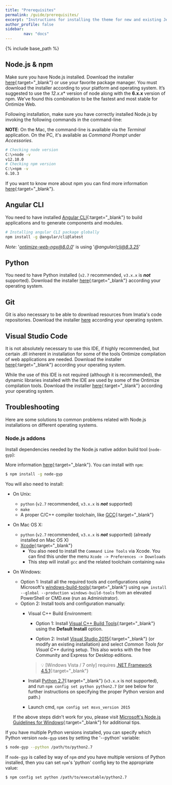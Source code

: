 ```yaml
---
title: "Prerequisites"
permalink: /guide/prerequisites/
excerpt: "Instructions for installing the theme for new and existing Jekyll based sites."
author_profile: false
sidebar:
        nav: "docs"
---
```


{% include base_path %}

## Node.js & npm ##

Make sure you have Node.js installed. Download the installer [here](http://nodejs.org/){:target="_blank"} or use your favorite package manager. You must download the installer according to your platform and operating system. It’s suggested to use the *12.x.x** version of node along with the **6.x.x** version of npm. We've found this combination to be the fastest and most stable for Ontimize Web.

Following installation, make sure you have correctly installed Node.js by invoking the following commands in the command-line:

**NOTE**: On the Mac, the command-line is available via the *Terminal* application. On the PC, it's available as *Command Prompt* under *Accessories*.

```bash
# Checking node version
C:\>node -v
v12.10.0
# Checking npm version
C:\>npm -v
6.10.3
```

If you want to know more about npm you can find more information [here](https://docs.npmjs.com/getting-started/what-is-npm){:target="_blank"}.

## Angular CLI ##
You need to have installed [Angular CLI](https://cli.angular.io/){:target="_blank"} to build applications and to generate components and modules.

```bash
# Installing angular CLI package globally
npm install -g @angular/cli@latest
```

*Note*: '*ontimize-web-ngx@8.0.0*' is using '*@angular/cli@8.3.25'*

## Python ##

You need to have Python installed (`v2.7` recommended, `v3.x.x` is __*not*__ supported). Download the installer [here](https://www.python.org/downloads/){:target="_blank"} according your operating system.


## Git ##

Git is also necessary to be able to download resources from Imatia's code repositories. Download the installer [here](https://git-scm.com/downloads) according your operating system.


## Visual Studio Code ##

It is not absolutely necessary to use this IDE, if highly recommended, but certain .dll inherent in installation for some of the tools Ontimize compilation of web applications are needed. Download the installer [here](https://code.visualstudio.com/download/){:target="_blank"} according your operating system.

While the use of this IDE is not required (although it is recommended), the dynamic libraries installed with the IDE are used by some of the Ontimize compilation tools. Download the installer [here](https://code.visualstudio.com/download/){:target="_blank"} according your operating system.

## Troubleshooting ##

Here are some solutions to common problems related with Node.js installations on different operating systems.

### Node.js addons ###

Install dependencies needed by the Node.js native addon build tool (`node-gyp`):

More information [here](https://github.com/nodejs/node-gyp){:target="_blank"}.
You can install with `npm`:

``` bash
$ npm install -g node-gyp
```

You will also need to install:

  * On Unix:
    * `python` (`v2.7` recommended, `v3.x.x` is __*not*__ supported)
    * `make`
    * A proper C/C++ compiler toolchain, like [GCC](https://gcc.gnu.org){:target="_blank"}
  * On Mac OS X:
    * `python` (`v2.7` recommended, `v3.x.x` is __*not*__ supported) (already installed on Mac OS X)
    * [Xcode](https://developer.apple.com/xcode/download/){:target="_blank"}
      * You also need to install the `Command Line Tools` via Xcode. You can find this under the menu `Xcode -> Preferences -> Downloads`
      * This step will install `gcc` and the related toolchain containing `make`
  * On Windows:
    * Option 1: Install all the required tools and configurations using Microsoft's [windows-build-tools](https://github.com/felixrieseberg/windows-build-tools){:target="_blank"} using `npm install --global --production windows-build-tools` from an elevated PowerShell or CMD.exe (run as Administrator).
    * Option 2: Install tools and configuration manually:
      * Visual C++ Build Environment:
        * Option 1: Install [Visual C++ Build Tools](http://landinghub.visualstudio.com/visual-cpp-build-tools){:target="_blank"} using the **Default Install** option.

        * Option 2: Install [Visual Studio 2015](https://www.visualstudio.com/products/visual-studio-community-vs){:target="_blank"} (or modify an existing installation) and select *Common Tools for Visual C++* during setup. This also works with the free Community and Express for Desktop editions.

        > :bulb: [Windows Vista / 7 only] requires [.NET Framework 4.5.1](http://www.microsoft.com/en-us/download/details.aspx?id=40773){:target="_blank"}

      * Install [Python 2.7](https://www.python.org/downloads/){:target="_blank"} (`v3.x.x` is not supported), and run `npm config set python python2.7` (or see below for further instructions on specifying the proper Python version and path.)
      * Launch cmd, `npm config set msvs_version 2015`

    If the above steps didn't work for you, please visit [Microsoft's Node.js Guidelines for Windows](https://github.com/Microsoft/nodejs-guidelines/blob/master/windows-environment.md#compiling-native-addon-modules){:target="_blank"} for additional tips.

If you have multiple Python versions installed, you can specify which Python
version `node-gyp` uses by setting the '--python' variable:

``` bash
$ node-gyp --python /path/to/python2.7
```

If `node-gyp` is called by way of `npm` *and* you have multiple versions of
Python installed, then you can set `npm`'s 'python' config key to the appropriate
value:

``` bash
$ npm config set python /path/to/executable/python2.7
```
